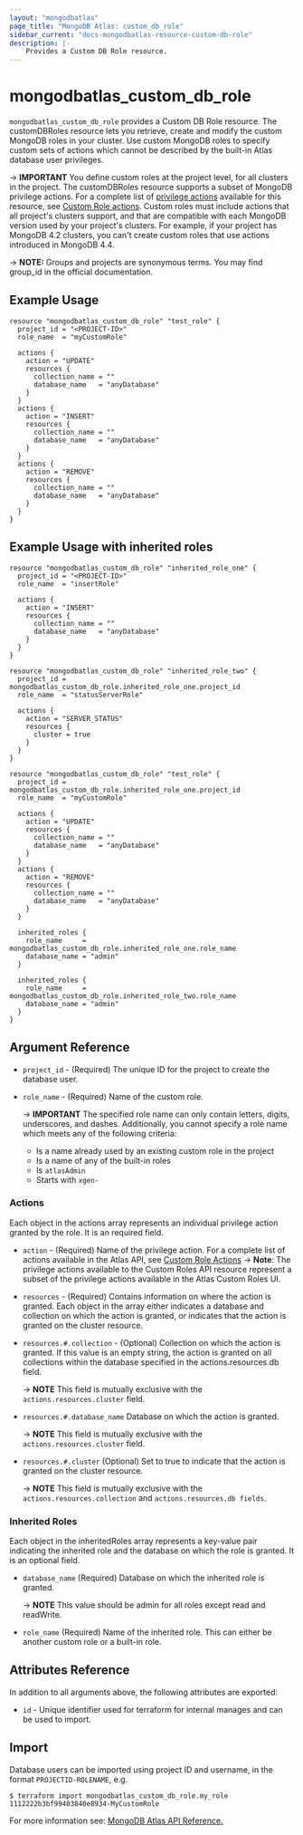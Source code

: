 ```yaml
---
layout: "mongodbatlas"
page_title: "MongoDB Atlas: custom_db_role"
sidebar_current: "docs-mongodbatlas-resource-custom-db-role"
description: |-
    Provides a Custom DB Role resource.
---
```


# mongodbatlas_custom_db_role

`mongodbatlas_custom_db_role` provides a Custom DB Role resource. The customDBRoles resource lets you retrieve, create and modify the custom MongoDB roles in your cluster. Use custom MongoDB roles to specify custom sets of actions which cannot be described by the built-in Atlas database user privileges.

-> **IMPORTANT**  You define custom roles at the project level, for all clusters in the project. The customDBRoles resource supports a subset of MongoDB privilege actions. For a complete list of [privilege actions](https://docs.mongodb.com/manual/reference/privilege-actions/) available for this resource, see [Custom Role actions](https://docs.atlas.mongodb.com/reference/api/custom-role-actions/).  Custom roles must include actions that all project's clusters support, and that are compatible with each MongoDB version used by your project's clusters. For example, if your project has MongoDB 4.2 clusters, you can't create custom roles that use actions introduced in MongoDB 4.4.


-> **NOTE:** Groups and projects are synonymous terms. You may find group_id in the official documentation.

## Example Usage

```hcl
resource "mongodbatlas_custom_db_role" "test_role" {
  project_id = "<PROJECT-ID>"
  role_name  = "myCustomRole"

  actions {
    action = "UPDATE"
    resources {
      collection_name = ""
      database_name   = "anyDatabase"
    }
  }
  actions {
    action = "INSERT"
    resources {
      collection_name = ""
      database_name   = "anyDatabase"
    }
  }
  actions {
    action = "REMOVE"
    resources {
      collection_name = ""
      database_name   = "anyDatabase"
    }
  }
}
```

## Example Usage with inherited roles

```hcl
resource "mongodbatlas_custom_db_role" "inherited_role_one" {
  project_id = "<PROJECT-ID>"
  role_name  = "insertRole"

  actions {
    action = "INSERT"
    resources {
      collection_name = ""
      database_name   = "anyDatabase"
    }
  }
}

resource "mongodbatlas_custom_db_role" "inherited_role_two" {
  project_id = mongodbatlas_custom_db_role.inherited_role_one.project_id
  role_name  = "statusServerRole"

  actions {
    action = "SERVER_STATUS"
    resources {
      cluster = true
    }
  }
}

resource "mongodbatlas_custom_db_role" "test_role" {
  project_id = mongodbatlas_custom_db_role.inherited_role_one.project_id
  role_name  = "myCustomRole"

  actions {
    action = "UPDATE"
    resources {
      collection_name = ""
      database_name   = "anyDatabase"
    }
  }
  actions {
    action = "REMOVE"
    resources {
      collection_name = ""
      database_name   = "anyDatabase"
    }
  }

  inherited_roles {
    role_name     = mongodbatlas_custom_db_role.inherited_role_one.role_name
    database_name = "admin"
  }

  inherited_roles {
    role_name     = mongodbatlas_custom_db_role.inherited_role_two.role_name
    database_name = "admin"
  }
}

```

## Argument Reference

* `project_id` - (Required) The unique ID for the project to create the database user.
* `role_name` - (Required) Name of the custom role.

	-> **IMPORTANT** The specified role name can only contain letters, digits, underscores, and dashes. Additionally, you cannot specify a role name which meets any of the following criteria:

	* Is a name already used by an existing custom role in the project
	* Is a name of any of the built-in roles
	* Is `atlasAdmin`
	* Starts with `xgen-`


### Actions
Each object in the actions array represents an individual privilege action granted by the role. It is an required field.

* `action` - (Required) Name of the privilege action. For a complete list of actions available in the Atlas API, see [Custom Role Actions](https://docs.atlas.mongodb.com/reference/api/custom-role-actions)
-> **Note**: The privilege actions available to the Custom Roles API resource represent a subset of the privilege actions available in the Atlas Custom Roles UI.

* `resources` - (Required) Contains information on where the action is granted. Each object in the array either indicates a database and collection on which the action is granted, or indicates that the action is granted on the cluster resource.

* `resources.#.collection` - (Optional) Collection on which the action is granted. If this value is an empty string, the action is granted on all collections within the database specified in the actions.resources.db field.

	-> **NOTE** This field is mutually exclusive with the `actions.resources.cluster` field.

* `resources.#.database_name`	Database on which the action is granted.

	-> **NOTE** This field is mutually exclusive with the `actions.resources.cluster` field.

* `resources.#.cluster`	(Optional) Set to true to indicate that the action is granted on the cluster resource.

	-> **NOTE** This field is mutually exclusive with the `actions.resources.collection` and `actions.resources.db fields`.

### Inherited Roles
Each object in the inheritedRoles array represents a key-value pair indicating the inherited role and the database on which the role is granted. It is an optional field.

* `database_name` (Required) Database on which the inherited role is granted.

	-> **NOTE** This value should be admin for all roles except read and readWrite.

* `role_name`	(Required) Name of the inherited role. This can either be another custom role or a built-in role.


## Attributes Reference
In addition to all arguments above, the following attributes are exported:

* `id` - Unique identifier used for terraform for internal manages and can be used to import.

## Import

Database users can be imported using project ID and username, in the format `PROJECTID-ROLENAME`, e.g.

```
$ terraform import mongodbatlas_custom_db_role.my_role 1112222b3bf99403840e8934-MyCustomRole
```

For more information see: [MongoDB Atlas API Reference.](https://docs.atlas.mongodb.com/reference/api/custom-roles/)